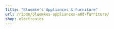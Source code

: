 ```yaml
---
title: "Bluemke's Appliances & Furniture"
url: /ripon/bluemkes-appliances-and-furniture/
shop: electronics
---
```

